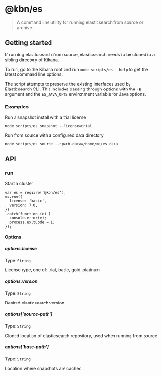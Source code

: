 # @kbn/es

> A command line utility for running elasticsearch from source or archive.

## Getting started
If running elasticsearch from source, elasticsearch needs to be cloned to a sibling directory of Kibana.

To run, go to the Kibana root and run `node scripts/es --help` to get the latest command line options.

The script attempts to preserve the existing interfaces used by Elasticsearch CLI. This includes passing through options with the `-E` argument and the `ES_JAVA_OPTS` environment variable for Java options.

### Examples

Run a snapshot install with a trial license
```
node scripts/es snapshot --license=trial
```

Run from source with a configured data directory
```
node scripts/es source --Epath.data=/home/me/es_data
```

## API

### run
Start a cluster
```
var es = require('@kbn/es');
es.run({
  license: 'basic',
  version: 7.0,
})
.catch(function (e) {
  console.error(e);
  process.exitCode = 1;
});
```

#### Options

##### options.license

Type: `String`

License type, one of: trial, basic, gold, platinum

##### options.version

Type: `String`

Desired elasticsearch version

##### options['source-path']

Type: `String`

Cloned location of elasticsearch repository, used when running from source

##### options['base-path']

Type: `String`

Location where snapshots are cached